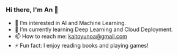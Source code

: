 ### Hi there, I'm An 👋

- 👀 I’m interested in AI and Machine Learning.
- 🌱 I’m currently learning Deep Learning and Cloud Deployment.
- 📫 How to reach me: kaitoyunoa@gmail.com
- ⚡ Fun fact: I enjoy reading books and playing games!

<!---
AnVungTau/AnVungTau is a ✨ special ✨ repository because its `README.md` (this file) appears on your GitHub profile.
You can click the Preview link to take a look at your changes.
--->
